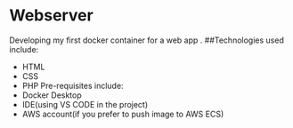# Webserver
Developing  my first docker container for a web app .
##Technologies used include:
- HTML
- CSS
- PHP
Pre-requisites include:
- Docker Desktop 
- IDE(using VS CODE in the project)
- AWS account(if you prefer to  push image to  AWS ECS)
